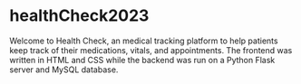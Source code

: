 # healthCheck2023

Welcome to Health Check, an medical tracking platform to help patients keep track of their medications, vitals, and appointments.
The frontend was written in HTML and CSS while the backend was run on a Python Flask server and MySQL database. 
